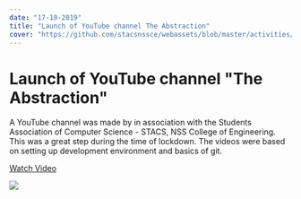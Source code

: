 ```yaml
---
date: "17-10-2019"
title: "Launch of YouTube channel The Abstraction"
cover: "https://github.com/stacsnssce/webassets/blob/master/activities/abstraction.png?raw=true"
---
```

# Launch of YouTube channel "The Abstraction"

A YouTube channel was made by  in association with the Students Association of Computer Science - STACS, NSS College of Engineering. This was a great step during the time of lockdown. The videos were based on setting up development environment and basics of git.  

[Watch Video](https://www.youtube.com/watch?v=Q7XnVypVr4Y)

![](https://github.com/stacsnssce/webassets/blob/master/activities/abstraction.png?raw=true)

